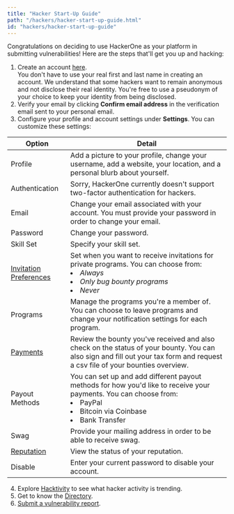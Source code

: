 ```yaml
---
title: "Hacker Start-Up Guide"
path: "/hackers/hacker-start-up-guide.html"
id: "hackers/hacker-start-up-guide"
---
```


Congratulations on deciding to use HackerOne as your platform in submitting vulnerabilities! Here are the steps that'll get you up and hacking: 

1. Create an account [here](https://hackerone.com/users/sign_up). <br>You don't have to use your real first and last name in creating an account. We understand that some hackers want to remain anonymous and not disclose their real identity. You're free to use a pseudonym of your choice to keep your identity from being disclosed. 
2. Verify your email by clicking **Confirm email address** in the verification email sent to your personal email.  
3. Configure your profile and account settings under **Settings**. You can customize these settings:

Option | Detail
------ | -------
Profile | Add a picture to your profile, change your username, add a website, your location, and a personal blurb about yourself. 
Authentication | Sorry, HackerOne currently doesn't support two-factor authentication for hackers. 
Email | Change your email associated with your account. You must provide your password in order to change your email. 
Password | Change your password. 
Skill Set | Specify your skill set. 
[Invitation Preferences](/hackers/invitations.html) | Set when you want to receive invitations for private programs. You can choose from:<li>*Always*</li><li>*Only bug bounty programs*</li><li>*Never*</li>
Programs | Manage the programs you're a member of. You can choose to leave programs and change your notification settings for each program. 
[Payments](/hackers/payments.html) | Review the bounty you've received and also check on the status of your bounty. You can also sign and fill out your tax form and request a csv file of your bounties overview. 
Payout Methods | You can set up and add different payout methods for how you'd like to receive your payments. You can choose from: <li>PayPal</li><li>Bitcoin via Coinbase</li><li>Bank Transfer</li>
Swag | Provide your mailing address in order to be able to receive swag. 
[Reputation](/hackers/reputation.html) | View the status of your reputation. 
Disable | Enter your current password to disable your account. 

4. Explore [Hacktivity](hacktivity.html) to see what hacker activity is trending. 
5. Get to know the [Directory](directory.html). 
6. [Submit a vulnerability report](submitting-reports.html). 

